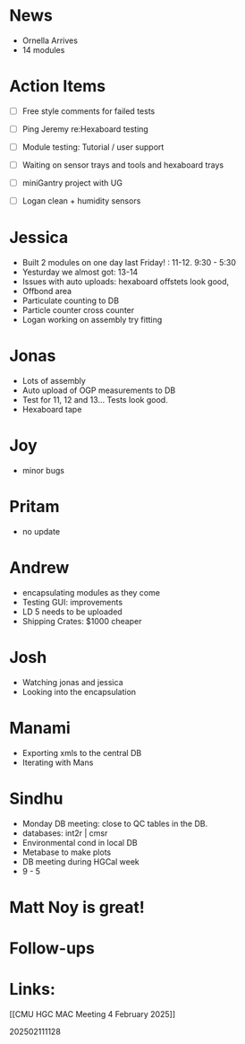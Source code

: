 

# News
- Ornella Arrives
- 14 modules 


# Action Items
- [ ] Free style comments for failed tests
- [ ] Ping Jeremy re:Hexaboard testing
- [ ] Module testing: Tutorial / user support 
- [ ] Waiting on sensor trays and tools and hexaboard trays
- [ ] miniGantry project with UG
- [ ] Logan clean + humidity sensors


# Jessica
- Built 2 modules on one day last Friday! : 11-12.   9:30 - 5:30
- Yesturday we almost got:  13-14
- Issues with auto uploads: hexaboard offstets look good, 
- Offbond area
- Particulate counting to DB
- Particle counter cross counter
- Logan working on assembly try fitting

# Jonas
- Lots of assembly
- Auto upload of OGP measurements to DB
- Test for 11, 12 and 13... Tests look good. 
- Hexaboard tape 

# Joy
- minor bugs

# Pritam
- no update

# Andrew
- encapsulating modules as they come 
- Testing GUI: improvements
- LD 5 needs to be uploaded
- Shipping Crates: $1000 cheaper

# Josh 
- Watching jonas and jessica
- Looking into the encapsulation 

# Manami
- Exporting xmls to the central DB
- Iterating with Mans 

# Sindhu
- Monday DB meeting: close to QC tables in the DB.
- databases: int2r | cmsr 
- Environmental cond in local DB
- Metabase to make plots 
- DB meeting during HGCal week
- 9 - 5 

# Matt Noy is great! 



# Follow-ups


# Links: 

[[CMU HGC MAC Meeting 4 February 2025]]

202502111128
